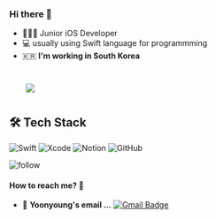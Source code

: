 ### Hi there 👋   
 - 👩🏻‍💼   Junior iOS Developer
- 💻   usually using Swift language for programmming
- 🇰🇷  **I'm working in South Korea**

<br/>

<div id="main">
    <img 
        src="https://github-readme-stats.vercel.app/api?username=Choyoonyoung98&hide=stars,contribs&count_private=true&show_icons=true"
        style="height: auto; margin-left: 20px; margin-right: 20px; padding: 10px;"/>
</div>

## 🛠 Tech Stack 
<!-- https://github.com/Ileriayo/markdown-badges -->
<!-- https://dev.to/envoy_/150-badges-for-github-pnk -->

<p>
  <img alt="Swift" src="https://img.shields.io/badge/swift-%23E34F26.svg?style=for-the-badge&logo=swift&logoColor=white"/>
  <img alt="Xcode" src="https://img.shields.io/badge/Xcode-%23404d59.svg?style=for-the-badge&logo=xcode&logoColor=white"/>
  <img alt="Notion" src="https://img.shields.io/badge/Notion-%23000000.svg?style=for-the-badge&logo=notion&logoColor=white"/>
  <img alt="GitHub" src="https://img.shields.io/badge/GitHub-100000?style=for-the-badge&logo=github&logoColor=white" />
</p>

<img alt="follow" src="https://img.shields.io/github/followers/yeji9175.svg?style=social&label=Follow&maxAge=2592000" />


#### How to reach me? 🤔
- 📮  **Yoonyoung's email ...** [![Gmail Badge](https://img.shields.io/badge/Gmail-d14836?style=flat-square&logo=Gmail&logoColor=white&link=mailto:yoon980208@gmail.com)](mailto:yoon980208@gmail.com)
